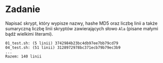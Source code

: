 # Zadanie

Napisać skrypt, który wypisze nazwy, hashe MD5 oraz liczbę linii a także sumaryczną liczbę linii skryptów zawierających słowo `Ala` (pisane małymi bądź wielkimi literami).

```
01_test.sh: (5 linii) 3742984b23bc4db97ee7bb79cd79
04_test.sh: (51 linii) 3128972978bc371ecb79b79ec3b9
...
Razem: 140 linii
```
